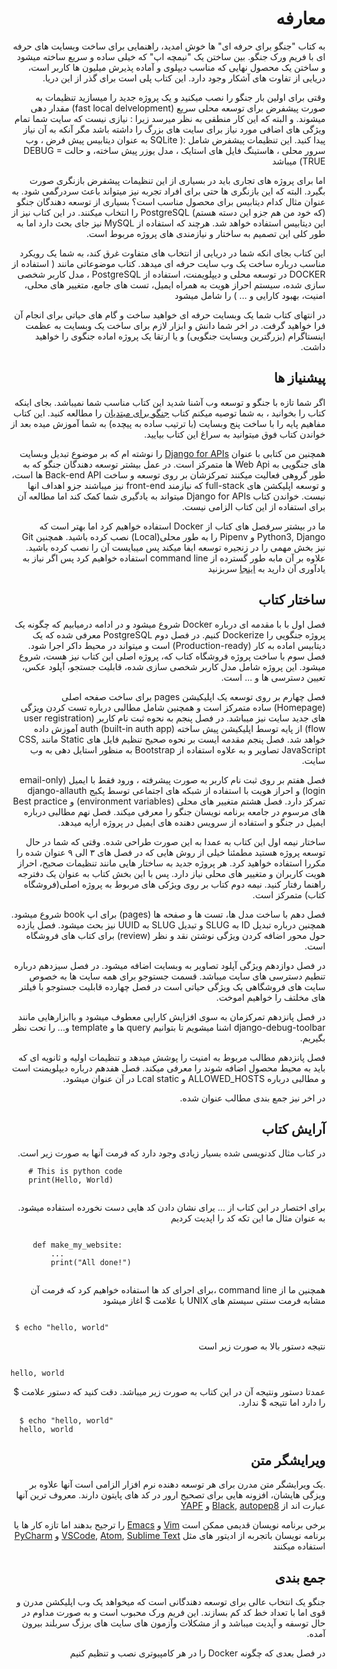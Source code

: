 <div dir='rtl'>

# معارفه

به کتاب "جنگو برای حرفه ای" ها خوش امدید، راهنمایی برای ساخت وبسایت های حرفه ای با 
فریم ورک جنگو. بین ساختن یک "نیمچه اپ" که خیلی ساده و سریع ساخته میشود و ساختن یک 
محصول نهایی که مناسب دیپلوی و آماده پذیرش میلیون ها کاربر است، دریایی از تفاوت های آشکار وجود دارد.
این کتاب پلی است برای گذر از این دریا.

وقتی برای اولین بار جنگو را نصب میکنید و یک پروژه جدید را میسازید تنظیمات به صورت
پیشفرض برای توسعه محلی سریع (fast local delvelopment) مقدار دهی میشوند.
و البته که این کار منطقی به نظر میرسد زیرا : نیازی نیست که سایت شما تمام
ویژگی های اضافی مورد نیاز برای سایت های بزرگ را داشته باشد مگر آنکه به آن نیاز پیدا کنید.
این تنظیمات پیشفرض شامل :( 
SQLite به عنوان دیتابیس پیش فرض ،
 وب سرور محلی ،
هاستینگ فایل های استایک ،
مدل یوزر پیش ساخته،
و حالت DEBUG = TRUE)
میباشد


اما برای پروژه های تجاری باید در بسیاری از این تنظیمات پیشفرض بازنگری صورت بگیرد.
البته که این بازنگری ها حتی برای افراد تجربه نیز میتواند باعث سردرگمی شود. به عنوان مثال
کدام دیتابیس برای محصول مناسب است؟ بسیاری از توسعه دهندگان جنگو (که خود من هم جزو این دسته 
هستم)
PostgreSQL را انتخاب میکنند.
در این کتاب نیز از این دیتابیس استفاده خواهد شد.
هرچند که استفاده از MySQL نیز جای بحث دارد
اما به طور کلی این تصمیم به ساختار و نیازمندی های پروژه مربوط است.

این کتاب بجای انکه شما در دریایی از انتخاب های متفاوت غرق کند، به شما یک رویکرد 
مناسب درباره ساخت یک وب سایت حرفه ای میدهد. کتاب موضوعاتی مانند 
(
استفاده از DOCKER در توسعه محلی و دیپلویمنت،
استفاده از PostgreSQL ،
مدل کاربر شخصی سازی شده،
سیستم احراز هویت به همراه ایمیل،
تست های جامع،
متغییر های محلی،
امنیت،
بهبود کارایی و ... ) 
را شامل میشود

در انتهای کتاب شما یک وبسایت حرفه ای خواهید ساخت و گام های حیاتی برای انجام آن فرا
 خواهید گرفت.
در اخر شما دانش و ابزار لازم برای 
ساخت یک وبسایت به عظمت اینستاگرام (بزرگترین وبسایت جنگویی)
و یا ارتقا یک پروژه اماده جنگوی را خواهید داشت.


## پیشنیاز ها

اگر شما تازه با جنگو و توسعه وب آشنا شدید این کتاب مناسب شما نمیباشد.
بجای اینکه کتاب را بخوانید ،
به شما توصیه میکنم کتاب 
[جنگو برای مبتدیان](https://djangoforbeginners.com)
را مطالعه کنید.
این کتاب  مفاهیم پایه را با ساخت پنج وبسایت
 (با ترتیب ساده به پیچده)
به شما آموزش میده
 بعد از خواندن کتاب فوق میتوانید به سراغ این کتاب بیایید.

همچنین من کتابی با عنوان 
[Django for APIs](https://djangoforapis.com/)
را نوشته ام که بر موضوع تبدیل وبسایت های جنگویی به Web Api ها متمرکز است.
در عمل بیشتر توسعه دهندگان جنگو که به طور گروهی فعالیت میکنند تمرکزشان بر روی
توسعه و ساخت 
Back-end API 
ها است، و توسعه اپلیکشن های 
full-stack
که نیازمند front-end 
نیز میباشند جزو اهداف انها نیست.
خواندن کتاب 
Django for APIs
 میتواند به یادگیری شما کمک کند اما مطالعه آن برای استفاده از این کتاب الزامی نیست.
 
 ما در بیشتر سرفصل های کتاب از 
 Docker 
 استفاده خواهیم کرد اما بهتر است که 
 Python3, Django و Pipenv
 را به طور محلی(Local)
 نصب کرده باشید.
 همچنین Git نیز
  بخش مهمی را در زنجیره توسعه ایفا میکند پس میبایست آن را نصب کرده باشید.
 علاوه بر آن مابه طور گسترده از 
  command line 
  استفاده خواهیم کرد پس اگر نیاز به یادآوری آن دارید به 
  [اینجا](https://learndjango.com/tutorials/terminal-command-line-beginners)
   سربزنید


## ساختار کتاب

فصل اول با با مقدمه ای درباره 
Docker 
شروع میشود و در ادامه درمیابیم که چگونه یک پروژه جنگویی را Dockerize کنیم.
در فصل دوم 
PostgreSQL 
معرفی شده که یک دیتابیس اماده به کار (Production-ready)
است و میتواند در محیط داکر اجرا شود.
فصل سوم با ساخت پروژه فروشگاه کتاب که، پروژه اصلی این کتاب نیز هست، شروع میشود. این 
 پروژه شامل مدل کاربر شخصی سازی شده، قابلیت جستجو، آپلود عکس، تعیین دسترسی ها و ... است.
 

فصل چهارم بر روی توسعه یک اپلیکیشن 
pages
برای ساخت صفحه اصلی  (Homepage) ساده
متمرکز است و همچنین شامل مطالبی درباره تست کردن ویژگی های جدید سایت نیز میباشد.
در فصل پنجم به نحوه ثبت نام کاربر (user registration flow)
از پایه توسط اپلیکیشن پیش ساخته 
auth (built-in auth app)
آموزش داده خواهد شد.
فصل پنجم مقدمه ایست بر نحوه صحیح تنظیم فایل های Static مانند
CSS, JavaScript
  تصاویر و به علاوه استفاده از 
  Bootstrap 
  به منظور استایل دهی به وب سایت.

فصل هفتم بر روی ثبت نام کاربر به صورت پیشرفته ، ورود فقط با ایمیل (email-only login)
و احراز هویت با استفاده از شبکه های اجتماعی توسط پکیج django-allauth
تمرکز دارد.
فصل هشتم متغییر های محلی (environment variables) و 
Best practice های مرسوم در جامعه برنامه نویسان جنگو را معرفی میکند.
فصل نهم مطالبی درباره ایمیل در جنگو و استفاده از سرویس دهنده های ایمیل در پروژه ارايه
میدهد.


ساختار نیمه اول این کتاب به عمدا به این صورت طراحی شده. وقتی که شما در حال توسعه
پروژه هستید مطمئنا خیلی از روش هایی که در فصل های ۳ الی ۹ عنوان شده را مکررا
استفاده خواهید کرد.
هر پروژه جدید به ساختار هایی مانند تنظیمات صحیح، احراز هویت کاربران و متغییر های
محلی نیاز دارد. پس با این بخش کتاب به عنوان یک دفترجه راهنما رفتار کنید.
نیمه دوم کتاب بر روی ویژکی های مربوط به پروژه اصلی(فروشگاه کتاب) متمرکز است.

فصل دهم با ساخت مدل ها، تست ها و صفحه ها 
(pages)
برای اپ book 
شروع میشود. همچنین درباره تبدیل 
ID به SLUG و
تبدیل SLUG به UUID نیز بحث میشود.
فصل یازده حول محور اضافه کردن ویژگی نوشتن نقد و نظر
(review)
برای کتاب های فروشگاه است.

در فصل دوازدهم ویژگی آپلود تصاویر به وبسایت اضافه میشود. در فصل سیزدهم درباره تنطیم دسترسی های سایت میباشد. قسمت جستوجو برای همه 
 سایت ها به خصوص سایت های فروشگاهی یک ویژگی حیاتی است در فصل چهارده قابلیت جستوجو
 با فیلتر های مخلتف را خواهیم اموخت.
 
 در فصل پانزدهم تمرکزمان به سوی افزایش کارایی معطوف میشود و باابزارهایی مانند
 django-debug-toolbar 
 اشنا میشویم تا بتوانیم
 query ها و template و...
 را تحت نظر بگیریم.
 
 فصل پانزدهم مطالب مربوط به امنیت را پوشش میدهد و تنظیمات اولیه و ثانویه ای که باید
 به محیط محصول اضافه شوند را معرفی میکند.
 فصل هفدهم درباره دیپلویمنت است و مطالبی درباره
 ALLOWED_HOSTS
و Lcal static در آن عنوان میشود.
  
 در اخر نیز جمع بندی مطالب عنوان شده.
 
 
## آرایش کتاب
 در کتاب مثال کدنویسی شده بسیار زیادی وجود دارد که فرمت آنها به صورت زیر است.
 
<div dir='ltr'>

```
    # This is python code
    print(Hello, World)
     
```

 </div>
 
 
 برای اختصار در این کتاب از ... یرای نشان دادن کد هایی دست نخورده استفاده میشود.
 به عنوان مثال ما این تکه کد را اپدیت کردیم
 
<div dir='ltr'>

 
```

     def make_my_website:
         ...
         print("All done!")
 
```

</div>

همچنین ما از command line 
 ،برای اجرای کد ها استفاده خواهیم کرد
که فرمت آن مشابه فرمت سنتی سیستم های 
 UNIX 
 با علامت $
 اغاز میشود
 
<div dir='ltr'> 

 
```
 
 $ echo "hello, world"

```
 
</div>

نتیجه دستور بالا به صورت زیر است
<div dir='ltr'>

```
 
hello, world

```
</div>
 
 عمدتا دستور ونتیجه آن در این کتاب به صورت زیر میباشد. دقت کنید که دستور علامت $
 را دارد اما نتیجه $ ندارد.
 
<div dir='ltr'>

```
  $ echo "hello, world"
  hello, world

```
 
</div>
 
## ویرایشگر متن
 
 .یک ویرایشگر متن مدرن برای هر توسعه دهنده نرم افزار الزامی است
 آنها علاوه بر ویزگی هایشان، افزونه هایی برای تصحیح ارور در کد های
 پایتون دارند.
 معروف ترین آنها عبارت اند از
 [Black](https://github.com/ambv/black), [autopep8](https://github.com/hhatto/autopep8) و [YAPF](https://github.com/google/yapf)

برخی برنامه نویسان قدیمی ممکن است 
 [Vim]() و [Emacs]() 
 را ترجیح بدهند اما تازه کار ها یا برنامه نویسان باتجربه از ادیتور های مثل 
 [VSCode](), [Atom](), [Sublime Text]() و [PyCharm]()
 استفاده میکنند
 
 ## جمع بندی
 جنگو یک انتخاب عالی برای توسعه دهندگانی است که میخواهد یک وب اپلیکشن مدرن و قوی 
 اما با تعداد خط کد کم بسازند. این فریم ورک محبوب است و به صورت مداوم در حال توسفه
و آپدیت میباشد و از مشکلات وآزمون های سایت های برزگ سربلند بیرون آمده.
 
 در فصل بعدی که چگونه 
 Docker 
 را در هر کامپیوتری نصب و تنظیم کنیم
 
 

</div>

